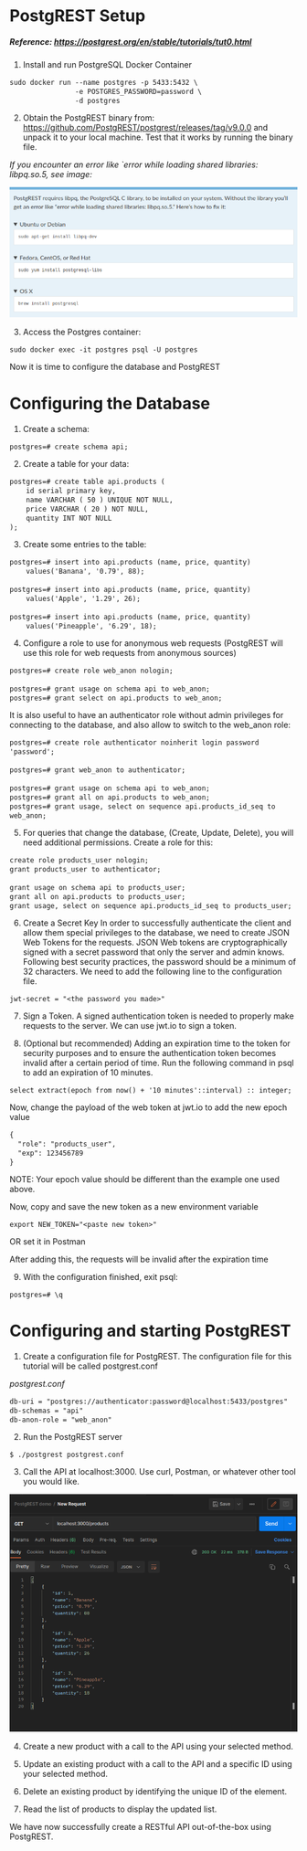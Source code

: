 # PostgREST Setup

##### Reference: https://postgrest.org/en/stable/tutorials/tut0.html

1. Install and run PostgreSQL Docker Container

```
sudo docker run --name postgres -p 5433:5432 \
                -e POSTGRES_PASSWORD=password \
                -d postgres
```

2. Obtain the PostgREST binary from: https://github.com/PostgREST/postgrest/releases/tag/v9.0.0 and unpack it to your local machine. Test that it works by running the binary file. 

*If you encounter an error like `error while loading shared libraries: libpq.so.5, see image:*

![libpq error](./images/libpq_error.jpg)

3. Access the Postgres container:

```
sudo docker exec -it postgres psql -U postgres
```

Now it is time to configure the database and PostgREST

# Configuring the Database

1. Create a schema: 
```
postgres=# create schema api;
```
2. Create a table for your data:
```
postgres=# create table api.products (
    id serial primary key,
    name VARCHAR ( 50 ) UNIQUE NOT NULL,
    price VARCHAR ( 20 ) NOT NULL,
    quantity INT NOT NULL
);
```

3. Create some entries to the table:
```
postgres=# insert into api.products (name, price, quantity)
    values('Banana', '0.79', 88);

postgres=# insert into api.products (name, price, quantity)
    values('Apple', '1.29', 26);

postgres=# insert into api.products (name, price, quantity)
    values('Pineapple', '6.29', 18);
```

4. Configure a role to use for anonymous web requests (PostgREST will use this role for web requests from anonymous sources)
```
postgres=# create role web_anon nologin;

postgres=# grant usage on schema api to web_anon;
postgres=# grant select on api.products to web_anon;
```

It is also useful to have an authenticator role without admin privileges for connecting to the database, and also allow to switch to the web_anon role:
```
postgres=# create role authenticator noinherit login password 'password';

postgres=# grant web_anon to authenticator;

postgres=# grant usage on schema api to web_anon;
postgres=# grant all on api.products to web_anon;
postgres=# grant usage, select on sequence api.products_id_seq to web_anon;

```

5. For queries that change the database, (Create, Update, Delete), you will need additional permissions. Create a role for this:
```
create role products_user nologin;
grant products_user to authenticator;

grant usage on schema api to products_user;
grant all on api.products to products_user;
grant usage, select on sequence api.products_id_seq to products_user;
```


6. Create a Secret Key
In order to successfully authenticate the client and allow them special privileges to the database, we need to create JSON Web Tokens for the requests. JSON Web tokens are cryptographically signed with a secret password that only the server and admin knows. Following best security practices, the password should be a minimum of 32 characters. We need to add the following line to the configuration file.

```
jwt-secret = "<the password you made>"
```

7. Sign a Token. A signed authentication token is needed to properly make requests to the server. We can use jwt.io to sign a token. 


8. (Optional but recommended) Adding an expiration time to the token for security purposes and to ensure the authentication token becomes invalid after a certain period of time. Run the following command in psql to add an expiration of 10 minutes. 

```
select extract(epoch from now() + '10 minutes'::interval) :: integer;
```

Now, change the payload of the web token at jwt.io to add the new epoch value
```
{
  "role": "products_user",
  "exp": 123456789
}

```
NOTE: Your epoch value should be different than the example one used above. 

Now, copy and save the new token as a new environment variable
```
export NEW_TOKEN="<paste new token>"
```

OR set it in Postman

After adding this, the requests will be invalid after the expiration time


9. With the configuration finished, exit psql:
```
postgres=# \q
```

# Configuring and starting PostgREST

1. Create a configuration file for PostgREST. The configuration file for this tutorial will be called postgrest.conf

*postgrest.conf*
```
db-uri = "postgres://authenticator:password@localhost:5433/postgres"
db-schemas = "api"
db-anon-role = "web_anon"
```

2. Run the PostgREST server
```
$ ./postgrest postgrest.conf
```

3. Call the API at localhost:3000. Use curl, Postman, or whatever other tool you would like.

![output from postman](images/PostmanResult.png)

4. Create a new product with a call to the API using your selected method.

5. Update an existing product with a call to the API and a specific ID using your selected method. 

6. Delete an existing product by identifying the unique ID of the element. 

7. Read the list of products to display the updated list. 


We have now successfully create a RESTful API out-of-the-box using PostgREST.

